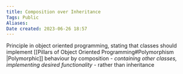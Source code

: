```yaml
---
title: Composition over Inheritance
Tags: Public
Aliases:
Date created: 2023-06-26 18:57
---
```


Principle in object oriented programming, stating that classes should implement [[Pillars of Object Oriented Programming#Polymorphism |Polymorphic]]  behaviour by composition - *containing other classes, implementing desired functionality* - rather than inheritance 